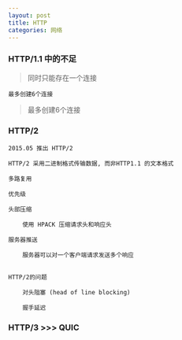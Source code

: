 ```yaml
---
layout: post
title: HTTP
categories: 网络
---
```






### HTTP/1.1 中的不足

> 同时只能存在一个连接

    最多创建6个连接
> 最多创建6个连接

### HTTP/2

    2015.05 推出 HTTP/2 

    HTTP/2 采用二进制格式传输数据, 而非HTTP1.1 的文本格式

    多路复用

    优先级

    头部压缩

        使用 HPACK 压缩请求头和响应头

    服务器推送

        服务器可以对一个客户端请求发送多个响应


    HTTP/2的问题

        对头阻塞 (head of line blocking)

        握手延迟


### HTTP/3 >>> QUIC 

    